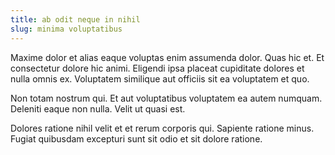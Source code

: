 ```yaml
---
title: ab odit neque in nihil
slug: minima voluptatibus
---
```


Maxime dolor et alias eaque voluptas enim assumenda dolor. Quas hic et. Et consectetur dolore hic animi. Eligendi ipsa placeat cupiditate dolores et nulla omnis ex. Voluptatem similique aut officiis sit ea voluptatem et quo.

Non totam nostrum qui. Et aut voluptatibus voluptatem ea autem numquam. Deleniti eaque non nulla. Velit ut quasi est.

Dolores ratione nihil velit et et rerum corporis qui. Sapiente ratione minus. Fugiat quibusdam excepturi sunt sit odio et sit dolore ratione.
